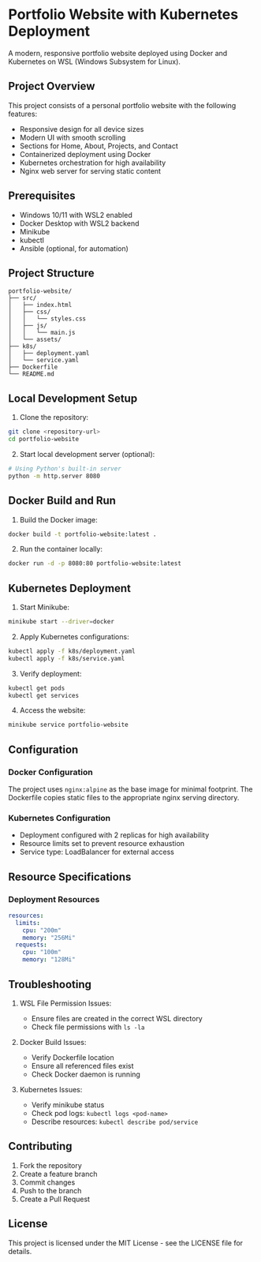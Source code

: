 # Portfolio Website with Kubernetes Deployment

A modern, responsive portfolio website deployed using Docker and Kubernetes on WSL (Windows Subsystem for Linux).

## Project Overview

This project consists of a personal portfolio website with the following features:
- Responsive design for all device sizes
- Modern UI with smooth scrolling
- Sections for Home, About, Projects, and Contact
- Containerized deployment using Docker
- Kubernetes orchestration for high availability
- Nginx web server for serving static content

## Prerequisites

- Windows 10/11 with WSL2 enabled
- Docker Desktop with WSL2 backend
- Minikube
- kubectl
- Ansible (optional, for automation)

## Project Structure

```
portfolio-website/
├── src/
│   ├── index.html
│   ├── css/
│   │   └── styles.css
│   ├── js/
│   │   └── main.js
│   └── assets/
├── k8s/
│   ├── deployment.yaml
│   └── service.yaml
├── Dockerfile
└── README.md
```

## Local Development Setup

1. Clone the repository:
```bash
git clone <repository-url>
cd portfolio-website
```

2. Start local development server (optional):
```bash
# Using Python's built-in server
python -m http.server 8080
```

## Docker Build and Run

1. Build the Docker image:
```bash
docker build -t portfolio-website:latest .
```

2. Run the container locally:
```bash
docker run -d -p 8080:80 portfolio-website:latest
```

## Kubernetes Deployment

1. Start Minikube:
```bash
minikube start --driver=docker
```

2. Apply Kubernetes configurations:
```bash
kubectl apply -f k8s/deployment.yaml
kubectl apply -f k8s/service.yaml
```

3. Verify deployment:
```bash
kubectl get pods
kubectl get services
```

4. Access the website:
```bash
minikube service portfolio-website
```

## Configuration

### Docker Configuration
The project uses `nginx:alpine` as the base image for minimal footprint. The Dockerfile copies static files to the appropriate nginx serving directory.

### Kubernetes Configuration
- Deployment configured with 2 replicas for high availability
- Resource limits set to prevent resource exhaustion
- Service type: LoadBalancer for external access

## Resource Specifications

### Deployment Resources
```yaml
resources:
  limits:
    cpu: "200m"
    memory: "256Mi"
  requests:
    cpu: "100m"
    memory: "128Mi"
```

## Troubleshooting

1. WSL File Permission Issues:
   - Ensure files are created in the correct WSL directory
   - Check file permissions with `ls -la`

2. Docker Build Issues:
   - Verify Dockerfile location
   - Ensure all referenced files exist
   - Check Docker daemon is running

3. Kubernetes Issues:
   - Verify minikube status
   - Check pod logs: `kubectl logs <pod-name>`
   - Describe resources: `kubectl describe pod/service`

## Contributing

1. Fork the repository
2. Create a feature branch
3. Commit changes
4. Push to the branch
5. Create a Pull Request

## License

This project is licensed under the MIT License - see the LICENSE file for details.

